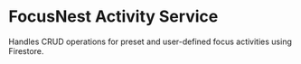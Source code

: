 # FocusNest Activity Service

Handles CRUD operations for preset and user-defined focus activities using Firestore.
